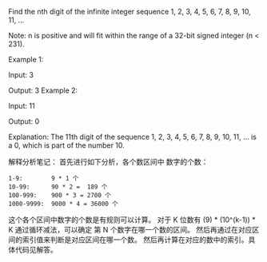 Find the nth digit of the infinite integer sequence 1, 2, 3, 4, 5, 6, 7, 8, 9, 10, 11, ...

Note:
n is positive and will fit within the range of a 32-bit signed integer (n < 231).

Example 1:

Input:
3

Output:
3
Example 2:

Input:
11

Output:
0

Explanation:
The 11th digit of the sequence 1, 2, 3, 4, 5, 6, 7, 8, 9, 10, 11, ... is a 0, which is part of the number 10.


解释分析笔记： 首先进行如下分析，各个数区间中 数字的个数：

```
1-9:        9 * 1 个
10-99:      90 * 2 =  189 个
100-999:    900 * 3 = 2700 个
1000-9999:  9000 * 4 = 36000 个
```
这个各个区间中数字的个数是有规则可以计算。
对于 K 位数有 
    (9) * (10^(k-1)) * K
通过循环减法，可以确定 第 N 个数字在哪一个数的区间。
然后再通过在对应区间的索引值来判断是对应区间在哪一个数。
然后再计算在对应的数中的索引。具体代码见解答。